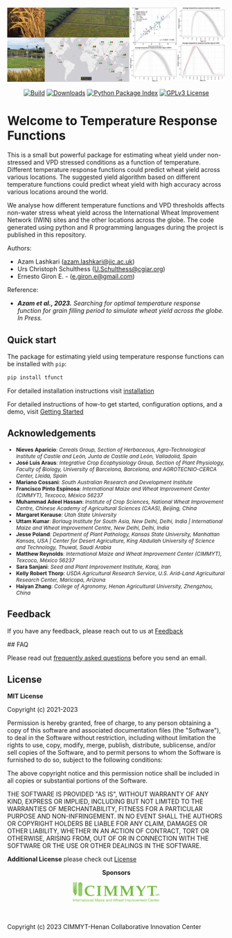 ![header](./assets/header_tfunct_color.jpg)

<p align="center">
  <!-- <a href="https://orderseed.cimmyt.org/iwin-results.php"><img
    src="https://img.shields.io/badge/CIMMYT-IWIN-blue"
    alt="CIMMYT IWIN"
  /></a> -->
  <a href="https://github.com/egiron/TemperatureFunct/actions"><img
    src="https://github.com/egiron/TemperatureFunct/actions/workflows/ci.yaml/badge.svg"
    alt="Build"
  /></a>
  <a href="https://pypistats.org/packages/tfunct"><img
    src="https://img.shields.io/pypi/dm/tfunct.svg" 
    alt="Downloads"
  /></a>
  <a href="https://pypi.org/project/tfunct"><img 
    src="https://img.shields.io/pypi/v/tfunct.svg" 
    alt="Python Package Index"
  /></a>
  <a href="https://opensource.org/licenses/"><img 
    src="https://img.shields.io/badge/License-GPL%20v3-yellow.svg" 
    alt="GPLv3 License"
  /></a>
  
</p>


# Welcome to Temperature Response Functions

This is a small but powerful package for estimating wheat yield under non-stressed and VPD stressed conditions as a function of temperature. Different temperature response functions could predict wheat yield across various locations. The suggested yield algorithm based on different temperature functions could predict wheat yield with high accuracy across various locations around the world.

We analyse how different temperature functions and VPD thresholds affects non-water stress wheat yield across the International Wheat Improvement Network (IWIN) sites and the other locations across the globe. The code generated using python and R programming languages during the project is published in this repository.

Authors: 

* Azam Lashkari (azam.lashkari@jic.ac.uk)
* Urs Christoph Schulthess (U.Schulthess@cgiar.org)
* Ernesto Giron E. - (e.giron.e@gmail.com)

Reference:

* _**Azam et al., 2023.** Searching for optimal temperature response function for grain filling period to simulate wheat yield across the globe. In Press._


## Quick start

The package for estimating yield using temperature response functions can be installed with `pip`:

``` sh
pip install tfunct
```

For detailed installation instructions visit [installation]

For detailed instructions of how-to get started, configuration options, and a demo, visit [Getting Started]

  [installation]: installation.md
  [Getting Started]: getting_started.md



## Acknowledgements

<p style="font-size: 12px">
<ul style="font-size: 12px">
<li><strong>Nieves Aparicio</strong>: <i>Cereals Group, Section of Herbaceous, Agro-Technological Institute of Castile and León, Junta de Castile and León, Valladolid, Spain</i></li>
<li><strong>José Luis Araus</strong>: <i>Integrative Crop Ecophysiology Group, Section of Plant Physiology, Faculty of Biology, University of Barcelona, Barcelona, and AGROTECNIO-CERCA Center, Lleida, Spain</i></li>
<li><strong>Mariano Cossani</strong>: <i>South Australian Research and Development Institute</i></li>
<li><strong>Francisco Pinto Espinosa</strong>: <i>International Maize and Wheat Improvement Center (CIMMYT), Texcoco, México 56237</i></li>
<li><strong>Muhammad Adeel Hassan</strong>: <i>Institute of Crop Sciences, National Wheat Improvement Centre, Chinese Academy of Agricultural Sciences (CAAS), Beijing, China</i></li>
<li><strong>Margaret Kerause</strong>: <i>Utah State University</i></li>
<li><strong>Uttam Kumar</strong>: <i>Borlaug Institute for South Asia, New Delhi, Delhi, India | International Maize and Wheat Improvement Centre, New Delhi, Delhi, India</i></li>
<li><strong>Jesse Poland</strong>: <i>Department of Plant Pathology, Kansas State University, Manhattan Kansas, USA | Center for Desert Agriculture, King Abdullah University of Science and Technology, Thuwal, Saudi Arabia</i></li>
<li><strong>Matthew Reynolds</strong>: <i>International Maize and Wheat Improvement Center (CIMMYT), Texcoco, México 56237</i></li>
<li><strong>Sara Sanjani</strong>: <i>Seed and Plant Improvement Institute, Karaj, Iran</i></li>
<li><strong>Kelly Robert Thorp</strong>: <i>USDA Agricultural Research Service, U.S. Arid-Land Agricultural Research Center, Maricopa, Arizona</i></li>
<li><strong>Haiyan Zhang</strong>: <i>College of Agronomy, Henan Agricultural University, Zhengzhou, China</i></li>
</ul>
</p>




## Feedback

If you have any feedback, please reach out to us at [Feedback](mailto://U.Schulthess@cgiar.org)


## FAQ

Please read out [frequently asked questions](faq.md) before you send an email.


## License

**MIT License**

Copyright (c) 2021-2023 

Permission is hereby granted, free of charge, to any person obtaining a copy
of this software and associated documentation files (the "Software"), to
deal in the Software without restriction, including without limitation the
rights to use, copy, modify, merge, publish, distribute, sublicense, and/or
sell copies of the Software, and to permit persons to whom the Software is
furnished to do so, subject to the following conditions:

The above copyright notice and this permission notice shall be included in
all copies or substantial portions of the Software.

THE SOFTWARE IS PROVIDED "AS IS", WITHOUT WARRANTY OF ANY KIND, EXPRESS OR
IMPLIED, INCLUDING BUT NOT LIMITED TO THE WARRANTIES OF MERCHANTABILITY,
FITNESS FOR A PARTICULAR PURPOSE AND NON-INFRINGEMENT. IN NO EVENT SHALL THE
AUTHORS OR COPYRIGHT HOLDERS BE LIABLE FOR ANY CLAIM, DAMAGES OR OTHER
LIABILITY, WHETHER IN AN ACTION OF CONTRACT, TORT OR OTHERWISE, ARISING
FROM, OUT OF OR IN CONNECTION WITH THE SOFTWARE OR THE USE OR OTHER DEALINGS
IN THE SOFTWARE.



**Additional License** please check out [License](license.md)

<p align="center"><strong>Sponsors</strong></p>
<p align="center">
  <a href="https://www.cimmyt.org/" target=_blank><img
    src="assets/logoCIMMYT_letters.png" height="auto" width="200"
  /></a>
</p>
<p>&nbsp;</p>


Copyright (c) 2023 CIMMYT-Henan Collaborative Innovation Center

